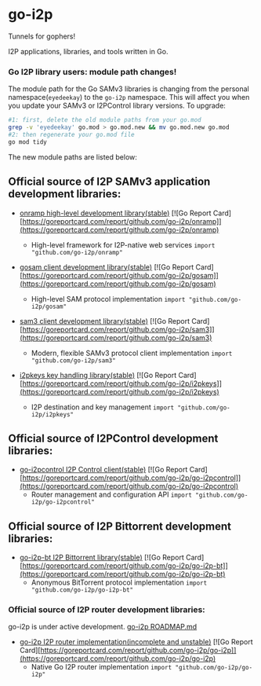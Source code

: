 go-i2p
======

Tunnels for gophers!

I2P applications, libraries, and tools written in Go.

### Go I2P library users: module path changes!

The module path for the Go SAMv3 libraries is changing from the personal namespace(`eyedeekay`) to the `go-i2p` namespace.
This will affect you when you update your SAMv3 or I2PControl library versions.
To upgrade:

```sh
#1: first, delete the old module paths from your go.mod
grep -v 'eyedeekay' go.mod > go.mod.new && mv go.mod.new go.mod
#2: then regenerate your go.mod file
go mod tidy
```

The new module paths are listed below:

## Official source of I2P SAMv3 application development libraries:

* [onramp high-level development library(stable)](https://github.com/go-i2p/onramp) [![Go Report Card][https://goreportcard.com/report/github.com/go-i2p/onramp]](https://goreportcard.com/report/github.com/go-i2p/onramp)
  - High-level framework for I2P-native web services
  `import "github.com/go-i2p/onramp"`

* [gosam client development library(stable)](https://github.com/go-i2p/gosam) [![Go Report Card][https://goreportcard.com/report/github.com/go-i2p/gosam]](https://goreportcard.com/report/github.com/go-i2p/gosam)
  - High-level SAM protocol implementation
  `import "github.com/go-i2p/gosam"`

* [sam3 client development library(stable)](https://github.com/go-i2p/sam3) [![Go Report Card][https://goreportcard.com/report/github.com/go-i2p/sam3]](https://goreportcard.com/report/github.com/go-i2p/sam3)
  - Modern, flexible SAMv3 protocol client implementation
  `import "github.com/go-i2p/sam3"`

* [i2pkeys key handling library(stable)](https://github.com/go-i2p/i2pkeys) [![Go Report Card][https://goreportcard.com/report/github.com/go-i2p/i2pkeys]](https://goreportcard.com/report/github.com/go-i2p/i2pkeys)
  - I2P destination and key management
  `import "github.com/go-i2p/i2pkeys"`

## Official source of I2PControl development libraries:

* [go-i2pcontrol I2P Control client(stable)](https://github.com/go-i2p/go-i2pcontrol) [![Go Report Card][https://goreportcard.com/report/github.com/go-i2p/go-i2pcontrol]](https://goreportcard.com/report/github.com/go-i2p/go-i2pcontrol)
  - Router management and configuration API
  `import "github.com/go-i2p/go-i2pcontrol"`

## Official source of I2P Bittorrent development libraries:

* [go-i2p-bt I2P Bittorrent library(stable)](https://github.com/go-i2p/go-i2p-bt) [![Go Report Card][https://goreportcard.com/report/github.com/go-i2p/go-i2p-bt]](https://goreportcard.com/report/github.com/go-i2p/go-i2p-bt)
  - Anonymous BitTorrent protocol implementation
  `import "github.com/go-i2p/go-i2p-bt"`

### Official source of I2P router development libraries:

go-i2p is under active development. [go-i2p ROADMAP.md](https://github.com/go-i2p/go-i2p/blob/master/ROADMAP.md)

* [go-i2p I2P router implementation(incomplete and unstable)](https://github.com/go-i2p/go-i2p) [![Go Report Card][https://goreportcard.com/report/github.com/go-i2p/go-i2p]](https://goreportcard.com/report/github.com/go-i2p/go-i2p)
  - Native Go I2P router implementation
  `import "github.com/go-i2p/go-i2p"`

[Go Report Card]: https://goreportcard.com/badge/go-i2p